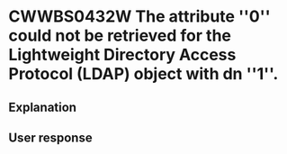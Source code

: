 # CWWBS0432W The attribute ''0'' could not be retrieved for the Lightweight Directory Access Protocol (LDAP) object with dn ''1''.

## Explanation

## User response